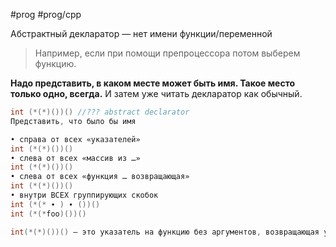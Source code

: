 #prog #prog/cpp 

Абстрактный декларатор — нет имени функции/переменной

> Например, если при помощи препроцессора потом выберем функцию.

**Надо представить, в каком месте может быть имя. Такое место только одно, всегда.**
И затем уже читать декларатор как обычный.

```c++
int (*(*)())() //??? abstract declarator
Представить, что было бы имя

• справа от всех «указателей»
int (*(*)())()
• слева от всех «массив из …»
int (*(*)())()
• слева от всех «функция … возвращающая»
int (*(*)())()
• внутри ВСЕХ группирующих скобок
int (*(* ∙ ) ∙ ())()
int (*(*foo)())()

int(*(*)())() – это указатель на функцию без аргументов, возвращающая указатель на функцию без аргументов, возвращающую int
```
